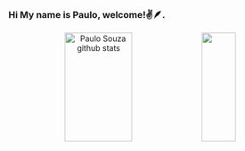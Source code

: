 ### Hi My name is Paulo, welcome!✌️🪶.

<div align="center">  
  <img width="49%" height="195px" src="https://github-readme-stats.vercel.app/api?username=paulohenriiquesouza&show_icons=true&count_private=true&hide_border=true&title_color=50fa7b&icon_color=50fa7b&text_color=E1E1E6&bg_color=280038" alt="Paulo Souza github stats" /> 
  
  <img width="35%" height="195px" src="https://github-readme-stats.vercel.app/api/top-langs/?username=paulohenriiquesouza&layout=compact&hide_border=true&title_color=50fa7b&text_color=E1E1E6&bg_color=280038" />
</div>
